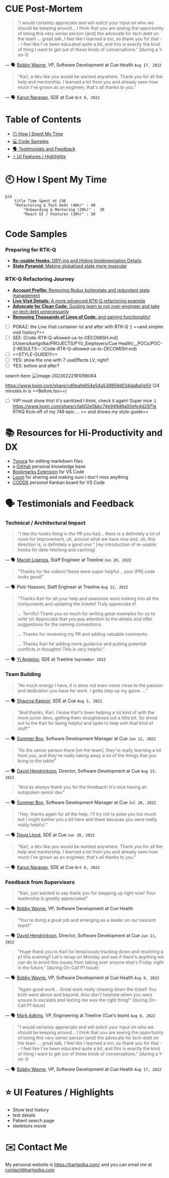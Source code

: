 # CUE Post-Mortem



>  "I would certainly appreciate and will solicit your input on who we should be keeping around... I think that you are seeing the opportunity of being this very senior person [and] the advocate for tech debt on the team ... great talk, I feel like I learned a ton, so thank you for that -- I feel like I've been educated quite a bit, and this is exactly the kind of thing I want to get out of these kinds of conversations." [during a 1-on-1] 

— 🗣 [Bobby Wayne](https://www.linkedin.com/in/bobbywayne/), VP, Software Development at Cue Health `Aug 17, 2022` 



>  "Karl, a dev like you would be wanted anywhere. Thank you for all the help and mentorship. I learned a lot from you and already seen how much I've grown as an engineer, that's all thanks to you."

— 🗣 [Karun Narayan](https://www.linkedin.com/in/karun-narayan/), SDE at Cue `Oct 6, 2022` 





# **Table of Contents**

- [🕙 How I Spent My Time](https://github.com/charlieargue/CUE-code-samples#-how-i-spent-my-time)
- [💻 Code Samples](https://github.com/charlieargue/CUE-code-samples#-code-samples)
- [🗣 Testimonials and Feedback](https://github.com/charlieargue/CUE-code-samples#-testimonials-and-feedback)
- [⭐️ UI Features / Highlights](https://github.com/charlieargue/CUE-code-samples#️-ui-features--highlights)





# 🕙 How I Spent My Time

```mermaid
pie
    title Time Spent at CUE
    "Refactoring & Tech Debt (40%)" : 40
		"Onboarding & Mentoring (30%)" :  30
		"React UI / Features (30%)" : 30
```





# Code Samples



### Preparing for RTK-Q

* [**Re-usable Hooks:** DRY-ing and Hiding Implementation Details](Hooks.md)
* [**State Pyramid**: Making globalized state more muscular](State-Pyramid.md)



### RTK-Q Refactoring Journey

- [**Account Profile:** Removing Redux boilerplate and redundant state management](Account-Profile.md) 
- [**Live Visit Details:**  A more advanced RTK-Q refactoring example](Live-Visit-Details.md)
-  [**Advocate for Clean Code:** Guiding team to not over-engineer and take on tech debt unnecessarily](Clean-Code.md) 
-  [**Removing Thousands of Lines of Code:** and gaining functionality!](Removing-Code.md)











- [ ] POKAZ: the Live Visit container lol and after with RTK-Q :) ==and simpler visit history?==
- [ ] SEE: [Code-RTK-Q-allowed-us-to-DECOMISH.md](/Users/karlgolka/PROJECTS/FYI/_Employers/Cue Health/__POCs/POC-2-RESULTS-✅/Code-RTK-Q-allowed-us-to-DECOMISH.md)
- [ ] ==STYLE-GUIDE!!!==
- [ ] YES: show the one with 7 useEffects LV, right?
- [ ] YES:  before and after?

search here: ![image-20230222181056084](/Users/karlgolka/PROJECTS/FYI/_typora_images/image-20230222181056084.png)

https://www.loom.com/share/cd0eafe654e54a539859d034da8a0e50 (24 minutes in is ==Before.tsx==)

- [ ] VIP! must show this! it's sanitized I think, check it again! Super nice :) https://www.loom.com/share/cfa602e0bbc74e949d9a00efe4d2971e RTKQ Kick-off of my 749 epic ... == and shows my style-guide==















# 📚 Resources for Hi-Productivity and DX

- [Typora](https://typora.io/) for editing markdown files 
- a [GitHub](https://github.com/) personal knowledge base 
- [Bookmarks Extension](https://marketplace.visualstudio.com/items?itemName=alefragnani.Bookmarks) for VS Code
- [Loom](https://loom.com/) for sharing and making sure I don't miss anything
- [CODDX](https://marketplace.visualstudio.com/items?itemName=coddx.coddx-alpha) personal Kanban board for VS Code





# 🗣 Testimonials and Feedback



### Technical / Architectural Impact

>  "I like the hooks thing in the PR you had... there is a definitely a lot of room for improvement, uh, around what we have now and, uh, this direction is, is definitely a good one." [my introduction of re-usable hooks for data-fetching and caching] 

— 🗣 [Maciej Ligenza](https://www.linkedin.com/in/maciej-ligenza-083bb12/), Staff Engineer at Treeline `Jun 20, 2022` 



>  "Thanks for the videos! these were super helpful... your [PR] code looks good!" 

— 🗣 Piotr Hasooni, Staff Engineer at Treeline `Aug 12, 2022` 



>  "Thanks Karl for all your help and awesome work looking into all the components and updating the tickets! Truly appreciate it! 
>
>  ... Terrific! Thank you so much for writing great examples for us to refer to! Appreciate that you pay attention to the details and offer suggestions for the naming conventions.
>
>  ... Thanks for reviewing my PR and adding valuable comments. 
>
>  ... Thanks Karl for adding more guidance and putting potential conflicts in thoughts! This is very helpful."

— 🗣 [Yi Angelov](https://www.linkedin.com/in/yi-angelov/), SDE at Treeline `September 2022` 





### Team Building

>  "As much energy I have, it is does not even come close to the passion and dedication you have for work. I gotta step up my game ...."

— 🗣  [Shaurya Kapoor](https://www.linkedin.com/in/skapoor831/), SDE at Cue `Aug 3, 2022` 



>  "And thanks, Karl. I know Karl's been helping a lot kind of with the more junior devs, getting them straightened out a little bit. So shout out to the Karl for being helpful and open to help with that kind of stuff."

— 🗣 [Summer Box](https://www.linkedin.com/in/summer-box-5a479920/), Software Development Manager at Cue `Jun 12, 2022` 



> "As the senior person there [on the team], they're really learning a lot from you, and they're really taking away a lot of the things that you bring to the table!"

— 🗣 [David Hendrickson](https://www.linkedin.com/in/david-hendrickson-667971102/), Director, Software Development at Cue `Aug 15, 2022` 



>  "And as always thank you for the feedback! It's nice having an outspoken senior dev"

— 🗣 [Summer Box](https://www.linkedin.com/in/summer-box-5a479920/), Software Development Manager at Cue `Jul 28, 2022` 



>  "Hey, thanks again for all the help. I'll try not to poke you too much but I might bother you a bit here and there because you were really really helpful."

— 🗣 [Doug Lloyd](https://www.linkedin.com/in/doug-lloyd-29b149186/), SDE at Cue `Jun 20, 2022` 



>  "Karl, a dev like you would be wanted anywhere. Thank you for all the help and mentorship. I learned a lot from you and already seen how much I've grown as an engineer, that's all thanks to you."

— 🗣 [Karun Narayan](https://www.linkedin.com/in/karun-narayan/), SDE at Cue `Oct 6, 2022` 





### Feedback from Supervisors


>  "Karl, just wanted to say thank you for stepping up right now! Your leadership is greatly appreciated" 

— 🗣 [Bobby Wayne](https://www.linkedin.com/in/bobbywayne/), VP, Software Development at Cue Health



>  "You're doing a great job and emerging as a leader on our nascent team!"

— 🗣 [David Hendrickson](https://www.linkedin.com/in/david-hendrickson-667971102/), Director, Software Development at Cue `Jun 11, 2022` 



>  "Huge thank you to Karl for tenaciously tracking down and resolving a p1 this evening!! Let's recap on Monday and see if there's anything we can do to avoid this issues from taking over anyone else's Friday night in the future." [during On-Call P1 issue] 

— 🗣 [Bobby Wayne](https://www.linkedin.com/in/bobbywayne/), VP, Software Development at Cue Health `Aug 8, 2022` 




>  "Again good work... Great work really chasing down the ticket! You both went above and beyond. Also don't hesitate when you were unsure to escalate and texting me was the right thing!" [during On-Call P1 issue] 

— 🗣 [Mark Adkins](https://www.linkedin.com/in/mark-adkins/), VP, Engineering at Treeline (Cue's team)  `Aug 8, 2022` 



>  "I would certainly appreciate and will solicit your input on who we should be keeping around... I think that you are seeing the opportunity of being this very senior person [and] the advocate for tech debt on the team ... great talk, I feel like I learned a ton, so thank you for that -- I feel like I've been educated quite a bit, and this is exactly the kind of thing I want to get out of these kinds of conversations." [during a 1-on-1] 

— 🗣 [Bobby Wayne](https://www.linkedin.com/in/bobbywayne/), VP, Software Development at Cue Health `Aug 17, 2022` 





# ⭐️ UI Features / Highlights

- Show test history
- test details
- Patient search page
- skeletons movie





# ✉️ Contact Me

My personal website is https://karlgolka.com/ and you can email me at [contact@karlgolka.com](mailto:contact@karlgolka.com)



